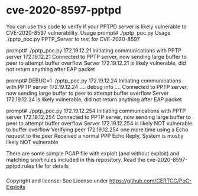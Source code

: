 # cve-2020-8597-pptpd
You can use this code to verify if your PPTPD server is likely vulnerable to CVE-2020-8597 vulnerability. 
Usage
prompt# ./pptp_poc.py
Usage ./pptp_poc.py PPTP_Server to test for CVE-2020-8597

prompt# ./pptp_poc.py 172.19.12.21
Initiating communications with PPTP server 172.19.12.21
Connected to PPTP server, now sending large buffer to peer to attempt buffer overflow
Server 172.19.12.21 is likely vulnerable, did not return anything after EAP packet 

prompt# DEBUG=1 ./pptp_poc.py 172.19.12.24
Initiating communications with PPTP server 172.19.12.24
.... debug info ....
Connected to PPTP server, now sending large buffer to peer to attempt buffer overflow
Server 172.19.12.24 is likely vulnerable, did not return anything after EAP packet

prompt# ./pptp_poc.py 172.19.12.254
Initiating communications with PPTP server 172.19.12.254
Connected to PPTP server, now sending large buffer to peer to attempt buffer overflow
Server 172.19.12.254 is likely NOT vulnerable to buffer overflow
Verifying peer 172.19.12.254 one more time using a Echo request to the peer 
Received a normal PPP Echo Reply, System is mostly likely NOT vulnerable

There are some sample PCAP file with exploit (and without exploit)  and matching
snort rules included in this repository.  Read the cve-2020-8597-pptpd.rules file
for details

###

Copyright and license:
 See License under https://github.com/CERTCC/PoC-Exploits 

